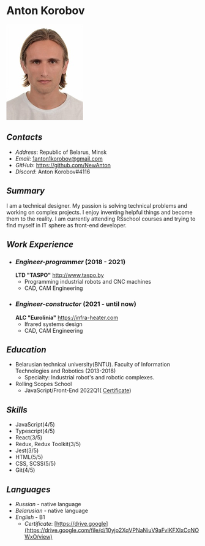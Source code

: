 # **Anton Korobov**
![My_photo](./images/My_photo.jpg)
## ***Contacts***

+ _Address_: Republic of Belarus, Minsk
+ _Email_: 1anton1korobov@gmail.com
+ _GitHub_: https://github.com/NewAnton 
+ _Discord_: Anton Korobov#4116

## ***Summary***

I am a technical designer. My passion is solving technical problems and working on complex projects. I 
enjoy inventing helpful things and become them to the reality.  I am currently attending RSschool courses and trying to find myself in IT sphere as front-end developer.

## ***Work Experience***

+ ### ***Engineer-programmer*** (2018 - 2021)<br>
  **LTD "TASPO"**  http://www.taspo.by<br>
  + Programming industrial robots and CNC machines
  + CAD, CAM Engineering 
+ ### ***Engineer-constructor*** (2021 - until now)<br> 
  **ALC "Eurolinia"** https://infra-heater.com
  + Ifrared systems design
  + CAD, CAM Engineering

## ***Education***

+ Belarusian technical university(BNTU).
Faculty of Information Technologies and Robotics (2013-2018)
  + Specialty: Industrial robot's and robotic complexes.
+ Rolling Scopes School
  + JavaScript/Front-End 2022Q1( [Certificate]([https://app.rs.school/certificate/vjk1yy8y](https://app.rs.school/certificate/byovbm6r)))

## ***Skills***
+ JavaScript(4/5)
+ Typescript(4/5)
+ React(3/5)
+ Redux, Redux Toolkit(3/5)
+ Jest(3/5)
+ HTML(5/5)
+ CSS, SCSS(5/5)
+ Git(4/5)

## ***Languages***

+ _Russian_ - native language
+ _Belarusian_ - native language
+ _English_ - B1
  + _Certificate_: [https://drive.google](https://drive.google.com/file/d/10yjo2XqVPNaNiuV9aFvlKFXIxCqNOWxO/view)
